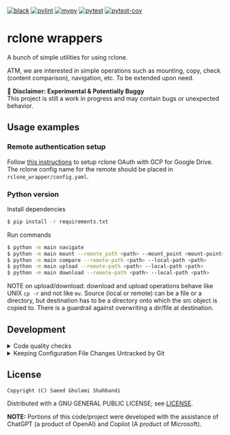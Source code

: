 [![black](https://github.com/saeedghsh/rclone_wrapper/actions/workflows/formatting.yml/badge.svg?branch=master)](https://github.com/saeedghsh/rclone_wrapper/actions/workflows/formatting.yml)
[![pylint](https://github.com/saeedghsh/rclone_wrapper/actions/workflows/pylint.yml/badge.svg?branch=master)](https://github.com/saeedghsh/rclone_wrapper/actions/workflows/pylint.yml)
[![mypy](https://github.com/saeedghsh/rclone_wrapper/actions/workflows/type-check.yml/badge.svg?branch=master)](https://github.com/saeedghsh/rclone_wrapper/actions/workflows/type-check.yml)
[![pytest](https://github.com/saeedghsh/rclone_wrapper/actions/workflows/pytest.yml/badge.svg?branch=master)](https://github.com/saeedghsh/rclone_wrapper/actions/workflows/pytest.yml)
[![pytest-cov](https://github.com/saeedghsh/rclone_wrapper/actions/workflows/pytest-cov.yml/badge.svg?branch=master)](https://github.com/saeedghsh/rclone_wrapper/actions/workflows/pytest-cov.yml)

# rclone wrappers
A bunch of simple utilities for using rclone.  

ATM, we are interested in simple operations such as mounting, copy, check (content comparison), navigation, etc.
To be extended upon need.

🚨 **Disclaimer: Experimental & Potentially Buggy**  
This project is still a work in progress and may contain bugs or unexpected behavior.


## Usage examples

### Remote authentication setup
Follow [this instructions](docs/instructions_rclone_gcp_oauth_setup.md) to setup rclone OAuth with GCP for Google Drive.
The rclone config name for the remote should be placed in `rclone_wrapper/config.yaml`.

### Python version
Install dependencies
```bash
$ pip install -r requirements.txt
```

Run commands
```bash
$ python -m main navigate
$ python -m main mount --remote_path <path> --mount_point <mount-point>
$ python -m main compare --remote-path <path> --local-path <path>
$ python -m main upload --remote-path <path> --local-path <path>
$ python -m main download --remote-path <path> --local-path <path>
```

NOTE on upload/download:
download and upload operations behave like UNIX `cp -r` and not like `mv`.
Source (local or remote) can be a file or a directory, but destination has to be a directory onto which the src object is copied to.
There is a guardrail against overwriting a dir/file at destination.

## Development

<details>
<summary>Code quality checks</summary>

```bash
mypy .
pylint .
pytest .
isort .
black .
```
</details>

<details>
<summary>Keeping Configuration File Changes Untracked by Git</summary>

Once set, these commands do not need to be repeated.

Ignore Local Changes (Git Won't Track Updates):
```bash
git update-index --assume-unchanged rclone_wrapper/config.yaml
git update-index --no-assume-unchanged rclone_wrapper/config.yaml # to revert
```

Prevent File Reset on `git reset --hard`:
```bash
git update-index --skip-worktree rclone_wrapper/config.yaml
git update-index --no-skip-worktree rclone_wrapper/config.yaml # To undo
```
</details>


## License
```
Copyright (C) Saeed Gholami Shahbandi
```

Distributed with a GNU GENERAL PUBLIC LICENSE; see [LICENSE](https://github.com/saeedghsh/rclone_wapper/blob/master/LICENSE).  

**NOTE:** Portions of this code/project were developed with the assistance of ChatGPT (a product of OpenAI) and Copilot (A product of Microsoft).